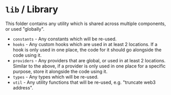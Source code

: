 # `lib` / Library

This folder contains any utility which is shared across multiple components, or used "globally".

- `constants` - Any constants which will be re-used.
- `hooks` - Any custom hooks which are used in at least 2 locations. If a hook is only used in one place, the code for it should go alongside the code using it.
- `providers` - Any providers that are global, or used in at least 2 locations. Similar to the above, if a provider is only used in one place for a specific purpose, store it alongside the code using it.
- `types` - Any types which will be re-used.
- `util` - Any utility functions that will be re-used, e.g. "truncate web3 address".

